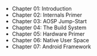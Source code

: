 * Chapter 01: Introduction
* Chapter 02: Internals Primer
* Chapter 03: AOSP Jump-Start
* Chapter 04: The Build System
* Chapter 05: Hardware Primer
* Chapter 06: Native User Space
* Chapter 07: Android Framework
